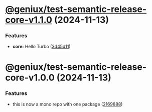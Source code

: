# [@geniux/test-semantic-release-core-v1.1.0](https://github.com/geniux-designs/test-semantic-release/compare/@geniux/test-semantic-release-core-v1.0.0...@geniux/test-semantic-release-core-v1.1.0) (2024-11-13)


### Features

* **core:** Hello Turbo ([3d45d11](https://github.com/geniux-designs/test-semantic-release/commit/3d45d1105326e5c1bb68323543b0b45f6fe9fa05))

# @geniux/test-semantic-release-core-v1.0.0 (2024-11-13)


### Features

* this is now a mono repo with one package ([2169888](https://github.com/geniux-designs/test-semantic-release/commit/216988862d40124c5963aeb48dc44dd90b125f0f))

